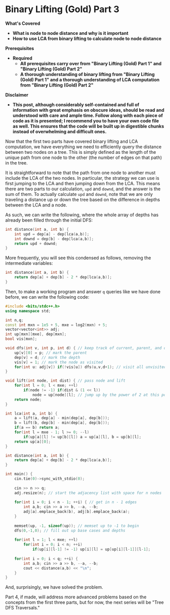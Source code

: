 # Binary Lifting \(Gold\) Part 3

**What's Covered**

* **What is node to node distance and why is it important**
* **How to use LCA from binary lifting to calculate node to node distance**

**Prerequisites**

* **Required**
  * **All prerequisites carry over from "Binary Lifting \(Gold\) Part 1" and "Binary Lifting \(Gold\) Part 2"**
  * **A thorough understanding of binary lifting from "Binary Lifting \(Gold\) Part 1" and a thorough understanding of LCA computation from "Binary Lifting \(Gold\) Part 2"**

**Disclaimer**

* **This post, although considerably self-contained and full of information with great emphasis on obscure ideas, should be read and understood with care and ample time. Follow along with each piece of code as it is presented; I recommend you to have your own code file as well. This ensures that the code will be built up in digestible chunks instead of overwhelming and difficult ones.** 

Now that the first two parts have covered binary lifting and LCA computation, we have everything we need to efficiently query the distance between two nodes on a tree. This is simply defined as the length of the unique path from one node to the other \(the number of edges on that path\) in the tree. 

It is straightforward to note that the path from one node to another must include the LCA of the two nodes. In particular, the strategy we can use is first jumping to the LCA and then jumping down from the LCA. This means there are two parts to our calculation, `upd` and `downd`, and the answer is the sum of them. To actually calculate `upd` and `downd`, note that we are only traveling a distance up or down the tree based on the difference in depths between the LCA and a node. 

As such, we can write the following, where the whole array of depths has already been filled through the initial DFS: 

```cpp
int distance(int a, int b) { 
    int upd = dep[a] - dep[lca(a,b)]; 
    int downd = dep[b] - dep[lca(a,b)]; 
    return upd + downd; 
}
```

More frequently, you will see this condensed as follows, removing the intermediate variables:

```cpp
int distance(int a, int b) {
    return dep[a] + dep[b] - 2 * dep[lca(a,b)]; 
}
```

Then, to make a working program and answer `q` queries like we have done before, we can write the following code: 

```cpp
#include <bits/stdc++.h>
using namespace std; 

int n,q; 
const int mxn = 1e5 + 5, mxe = log2(mxn) + 5; 
vector<vector<int>> adj; 
int up[mxn][mxe], dep[mxn]; 
bool vis[mxn];

void dfs(int v, int p, int d) { // keep track of current, parent, and depth
    up[v][0] = p; // mark the parent
    dep[v] = d; // mark the depth
    vis[v] = 1; // mark the node as visited
    for(int u: adj[v]) if(!vis[u]) dfs(u,v,d+1); // visit all unvisited children
}

void lift(int node, int dist) { // pass node and lift
    for(int l = 0; l < mxe; ++l) 
        if(node != -1) if(dist & (1 << l)) 
            node = up[node][l]; // jump up by the power of 2 at this point
    return node; 
}

int lca(int a, int b) {
    a = lift(a, dep[a] - min(dep[a], dep[b])); 
    b = lift(b, dep[b] - min(dep[a], dep[b])); 
    if(a == b) return a;
    for(int l = mxe - 1; l >= 0; --l)
        if(up[a][l] != up[b][l]) a = up[a][l], b = up[b][l]; 
    return up[a][0]; 
}

int distance(int a, int b) {
    return dep[a] + dep[b] - 2 * dep[lca(a,b)]; 
}

int main() {
    cin.tie(0)->sync_with_stdio(0);
     
    cin >> n >> q; 
    adj.resize(n); // start the adjacency list with space for n nodes
    
    for(int i = 0; i < n - 1; ++i) { // get in n - 1 edges
        int a,b; cin >> a >> b, --a, --b; 
        adj[a].emplace_back(b), adj[b].emplace_back(a); 
    } 
    
    memset(up, -1, sizeof(up)); // memset up to -1 to begin
    dfs(0,-1,0); // fill out up base cases and depths
    
    for(int l = 1; l < mxe; ++l) 
        for(int i = 0; i < n; ++i) 
            if(up[i][l-1] != -1) up[i][l] = up[up[i][l-1]][l-1];
    
    for(int i = 0; i < q; ++i) {
        int a,b; cin >> a >> b, --a, --b; 
        cout << distance(a,b) << "\n"; 
    }
}
```

And, surprisingly, we have solved the problem. 

Part 4, if made, will address more advanced problems based on the concepts from the first three parts, but for now, the next series will be "Tree DFS Traversals."

